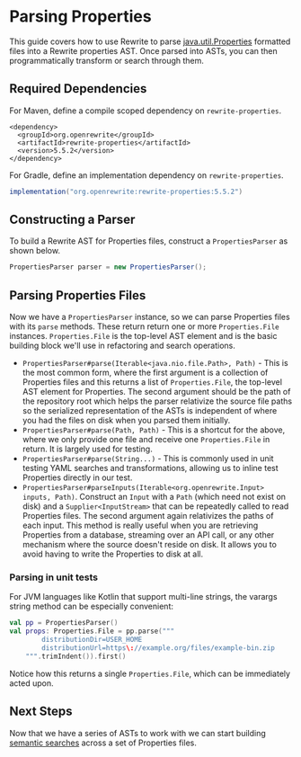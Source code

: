 # Parsing Properties

This guide covers how to use Rewrite to parse [java.util.Properties](https://docs.oracle.com/javase/8/docs/api/java/util/Properties.html) formatted files into a Rewrite properties AST. Once parsed into ASTs, you can then programmatically transform or search through them.

## Required Dependencies

For Maven, define a compile scoped dependency on `rewrite-properties`.

```markup
<dependency>
  <groupId>org.openrewrite</groupId>
  <artifactId>rewrite-properties</artifactId>
  <version>5.5.2</version>
</dependency>
```

For Gradle, define an implementation dependency on `rewrite-properties`.

```groovy
implementation("org.openrewrite:rewrite-properties:5.5.2")
```

## Constructing a Parser

To build a Rewrite AST for Properties files, construct a `PropertiesParser` as shown below.

```java
PropertiesParser parser = new PropertiesParser();
```

## Parsing Properties Files

Now we have a `PropertiesParser` instance, so we can parse Properties files with its `parse` methods. These return return one or more `Properties.File` instances. `Properties.File` is the top-level AST element and is the basic building block we'll use in refactoring and search operations.

* `PropertiesParser#parse(Iterable<java.nio.file.Path>, Path)` - This is the most common form, where the first argument is a collection of Properties files and this returns a list of `Properties.File`, the top-level AST element for Properties. The second argument should be the path of the repository root which helps the parser relativize the source file paths so the serialized representation of the ASTs is independent of where you had the files on disk when you parsed them initially.
* `PropertiesParser#parse(Path, Path)` - This is a shortcut for the above, where we only provide one file and receive one `Properties.File` in return. It is largely used for testing.
* `PropertiesParser#parse(String...)` - This is commonly used in unit testing YAML searches and transformations, allowing us to inline test Properties directly in our test.
* `PropertiesParser#parseInputs(Iterable<org.openrewrite.Input> inputs, Path)`. Construct an `Input` with a `Path` \(which need not exist on disk\) and a `Supplier<InputStream>` that can be repeatedly called to read Properties files. The second argument again relativizes the paths of each input. This method is really useful when you are retrieving Properties from a database, streaming over an API call, or any other mechanism where the source doesn't reside on disk. It allows you to avoid having to write the Properties to disk at all.

### Parsing in unit tests

For JVM languages like Kotlin that support multi-line strings, the varargs string method can be especially convenient:

```kotlin
val pp = PropertiesParser()
val props: Properties.File = pp.parse("""
        distributionDir=USER_HOME
        distributionUrl=https\://example.org/files/example-bin.zip
    """.trimIndent()).first()
```

Notice how this returns a single `Properties.File`, which can be immediately acted upon.

## Next Steps

Now that we have a series of ASTs to work with we can start building [semantic searches](semantic-search-for-properties/) across a set of Properties files.

